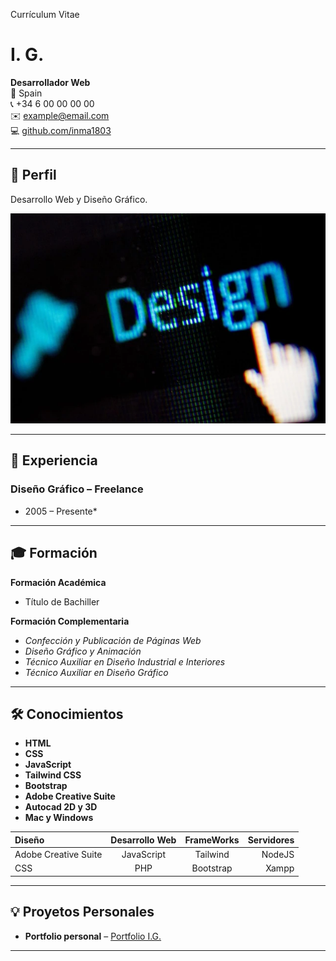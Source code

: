 Currículum Vitae
# I. G.

**Desarrollador Web**  
📍 Spain  
📞 +34 6 00 00 00 00  
✉️ example@email.com  
💻 [github.com/inma1803](https://github.com/inma1803)

---

## 🎯 Perfil

Desarrollo Web y Diseño Gráfico.

![Desarrollo Web](img/design_640.webp)

---

## 💼 Experiencia

### **Diseño Gráfico** – Freelance 
* 2005 – Presente*

---

## 🎓 Formación

**Formación Académica** 
- Título de Bachiller  

**Formación Complementaria** 
- *Confección y Publicación de Páginas Web*
- *Diseño Gráfico y Animación*
- *Técnico Auxiliar en Diseño Industrial e Interiores*
- *Técnico Auxiliar en Diseño Gráfico*

---

## 🛠️ Conocimientos

- **HTML**  
- **CSS** 
- **JavaScript**
- **Tailwind CSS**
- **Bootstrap**  
- **Adobe Creative Suite** 
- **Autocad 2D y 3D**
- **Mac y Windows**

| Diseño | Desarrollo Web | FrameWorks | Servidores |
| :---    |  :----: |  :----: |  ---: |
| Adobe Creative Suite | JavaScript   | Tailwind | NodeJS  |
| CSS    | PHP   | Bootstrap | Xampp |
---

## 💡 Proyetos Personales

- **Portfolio personal** – [Portfolio I.G.](https://portfolioinmadesignsevilla.free.nf)  
 
 

---
